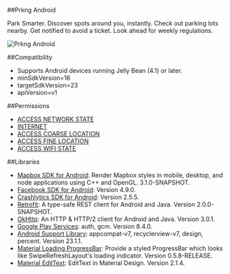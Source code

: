 ##Prkng Android

Park Smarter. Discover spots around you, instantly. Check out parking lots nearby. Get notified to avoid a ticket. Look ahead for weekly regulations.

![Prkng Android](https://github.com/ArnaudA/prkng-android/raw/master/prkng-project/prkng/src/main/web_hi_res_512.png)

##Compatibility
* Supports Android devices running Jelly Bean (4.1) or later.
* minSdkVersion=16
* targetSdkVersion=23
* apiVersion=v1

##Permissions
* [ACCESS NETWORK STATE](http://developer.android.com/reference/android/Manifest.permission.html#ACCESS_NETWORK_STATE)
* [INTERNET](http://developer.android.com/reference/android/Manifest.permission.html#INTERNET)
* [ACCESS COARSE LOCATION](http://developer.android.com/reference/android/Manifest.permission.html#ACCESS_COARSE_LOCATION)
* [ACCESS FINE LOCATION](http://developer.android.com/reference/android/Manifest.permission.html#ACCESS_FINE_LOCATION)
* [ACCESS WIFI STATE](http://developer.android.com/reference/android/Manifest.permission.html#ACCESS_WIFI_STATE)

##Libraries
* [Mapbox SDK for Android](https://github.com/mapbox/mapbox-gl-native): Render Mapbox styles in mobile, desktop, and node applications using C++ and OpenGL. 3.1.0-SNAPSHOT.
* [Facebook SDK for Android](https://developers.facebook.com/docs/android/): Version 4.9.0.
* [Crashlytics SDK for Android](https://fabric.io/kits/android/crashlytics/summary): Version 2.5.5.
* [Retrofit](http://square.github.io/retrofit/): A type-safe REST client for Android and Java. Version 2.0.0-SNAPSHOT.
* [OkHttp](http://square.github.io/okhttp/): An HTTP & HTTP/2 client for Android and Java. Version 3.0.1.
* [Google Play Services](http://developer.android.com/google/play-services/): auth, gcm. Version 8.4.0.
* [Android Support Library](http://developer.android.com/tools/support-library/): appcompat-v7, recyclerview-v7, design, percent. Version 23.1.1.
* [Material Loading ProgressBar](https://github.com/lsjwzh/MaterialLoadingProgressBar): Provide a styled ProgressBar which looks like SwipeRefreshLayout's loading indicator. Version 0.5.8-RELEASE.
* [Material EditText](https://github.com/rengwuxian/MaterialEditText): EditText in Material Design. Version 2.1.4.

